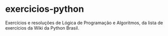 # exercicios-python
Exercícios e resoluções de Lógica de Programação e Algoritmos, da lista de exercícios da Wiki da Python Brasil.
